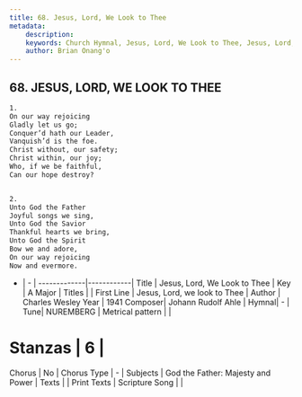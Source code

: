 ```yaml
---
title: 68. Jesus, Lord, We Look to Thee
metadata:
    description: 
    keywords: Church Hymnal, Jesus, Lord, We Look to Thee, Jesus, Lord, we look to Thee, 
    author: Brian Onang'o
---
```



## 68. JESUS, LORD, WE LOOK TO THEE

```txt
1.
On our way rejoicing
Gladly let us go;
Conquer’d hath our Leader,
Vanquish’d is the foe.
Christ without, our safety;
Christ within, our joy;
Who, if we be faithful,
Can our hope destroy?


2.
Unto God the Father
Joyful songs we sing,
Unto God the Savior
Thankful hearts we bring,
Unto God the Spirit
Bow we and adore,
On our way rejoicing
Now and evermore.
```

- |   -  |
-------------|------------|
Title | Jesus, Lord, We Look to Thee |
Key | A Major |
Titles |  |
First Line | Jesus, Lord, we look to Thee |
Author | Charles Wesley
Year | 1941
Composer| Johann Rudolf Ahle |
Hymnal|  - |
Tune| NUREMBERG |
Metrical pattern | |
# Stanzas | 6 |
Chorus | No |
Chorus Type | - |
Subjects | God the Father: Majesty and Power |
Texts |  |
Print Texts | 
Scripture Song |  |
  
